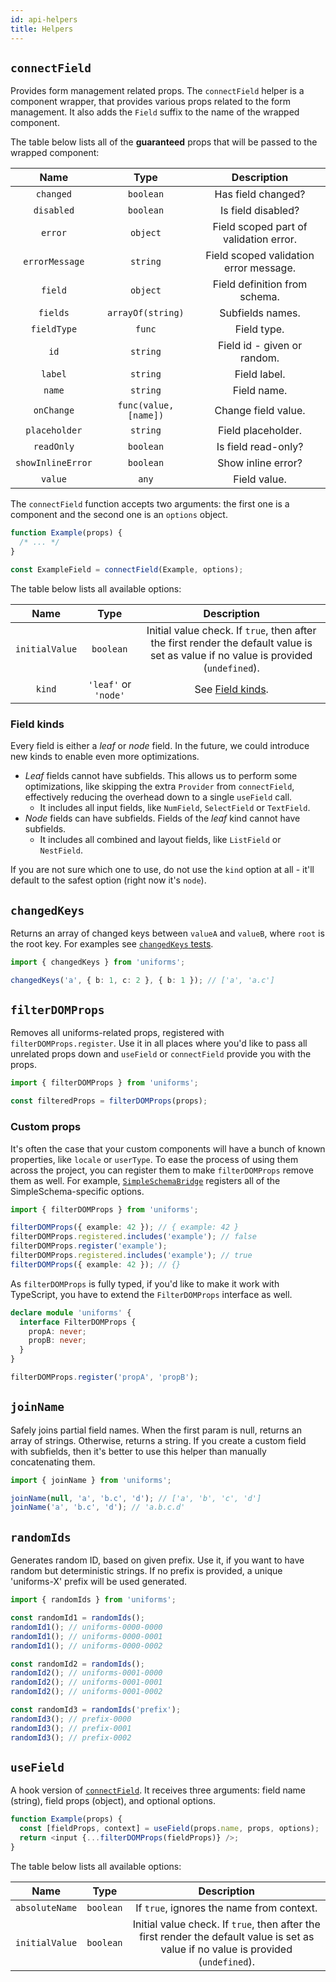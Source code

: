 ```yaml
---
id: api-helpers
title: Helpers
---
```


## `connectField`

Provides form management related props. The `connectField` helper is a component wrapper, that provides various props related to the form management. It also adds the `Field` suffix to the name of the wrapped component.

The table below lists all of the **guaranteed** props that will be passed to the wrapped component:

|       Name        |         Type          |              Description               |
| :---------------: | :-------------------: | :------------------------------------: |
|     `changed`     |       `boolean`       |           Has field changed?           |
|    `disabled`     |       `boolean`       |           Is field disabled?           |
|      `error`      |       `object`        | Field scoped part of validation error. |
|  `errorMessage`   |       `string`        | Field scoped validation error message. |
|      `field`      |       `object`        |     Field definition from schema.      |
|     `fields`      |   `arrayOf(string)`   |            Subfields names.            |
|    `fieldType`    |        `func`         |              Field type.               |
|       `id`        |       `string`        |      Field id - given or random.       |
|      `label`      |       `string`        |              Field label.              |
|      `name`       |       `string`        |              Field name.               |
|    `onChange`     | `func(value, [name])` |          Change field value.           |
|   `placeholder`   |       `string`        |           Field placeholder.           |
|    `readOnly`     |       `boolean`       |          Is field read-only?           |
| `showInlineError` |       `boolean`       |           Show inline error?           |
|      `value`      |         `any`         |              Field value.              |

The `connectField` function accepts two arguments: the first one is a component and the second one is an `options` object.

```ts
function Example(props) {
  /* ... */
}

const ExampleField = connectField(Example, options);
```

The table below lists all available options:

|      Name      |         Type         |                                                             Description                                                              |
| :------------: | :------------------: | :----------------------------------------------------------------------------------------------------------------------------------: |
| `initialValue` |      `boolean`       | Initial value check. If `true`, then after the first render the default value is set as value if no value is provided (`undefined`). |
|     `kind`     | `'leaf'` or `'node'` |                                                   See [Field kinds](#field-kinds).                                                   |

### Field kinds

Every field is either a _leaf_ or _node_ field. In the future, we could introduce new kinds to enable even more optimizations.

- _Leaf_ fields cannot have subfields. This allows us to perform some optimizations, like skipping the extra `Provider` from `connectField`, effectively reducing the overhead down to a single `useField` call.
  - It includes all input fields, like `NumField`, `SelectField` or `TextField`.
- _Node_ fields can have subfields. Fields of the _leaf_ kind cannot have subfields.
  - It includes all combined and layout fields, like `ListField` or `NestField`.

If you are not sure which one to use, do not use the `kind` option at all - it'll default to the safest option (right now it's `node`).

## `changedKeys`

Returns an array of changed keys between `valueA` and `valueB`, where `root` is the root key. For examples see [`changedKeys` tests](https://github.com/vazco/uniforms/blob/master/packages/uniforms/__tests__/changedKeys.ts).

```ts
import { changedKeys } from 'uniforms';

changedKeys('a', { b: 1, c: 2 }, { b: 1 }); // ['a', 'a.c']
```

## `filterDOMProps`

Removes all uniforms-related props, registered with `filterDOMProps.register`. Use it in all places where you'd like to pass all unrelated props down and `useField` or `connectField` provide you with the props.

```ts
import { filterDOMProps } from 'uniforms';

const filteredProps = filterDOMProps(props);
```

### Custom props

It's often the case that your custom components will have a bunch of known properties, like `locale` or `userType`. To ease the process of using them across the project, you can register them to make `filterDOMProps` remove them as well. For example, [`SimpleSchemaBridge`](https://github.com/vazco/uniforms/blob/master/packages/uniforms-bridge-simple-schema/src/register.ts) registers all of the SimpleSchema-specific options.

```ts
import { filterDOMProps } from 'uniforms';

filterDOMProps({ example: 42 }); // { example: 42 }
filterDOMProps.registered.includes('example'); // false
filterDOMProps.register('example');
filterDOMProps.registered.includes('example'); // true
filterDOMProps({ example: 42 }); // {}
```

As `filterDOMProps` is fully typed, if you'd like to make it work with TypeScript, you have to extend the `FilterDOMProps` interface as well.

```ts
declare module 'uniforms' {
  interface FilterDOMProps {
    propA: never;
    propB: never;
  }
}

filterDOMProps.register('propA', 'propB');
```

## `joinName`

Safely joins partial field names. When the first param is null, returns an array of strings. Otherwise, returns a string. If you create a custom field with subfields, then it's better to use this helper than manually concatenating them.

```ts
import { joinName } from 'uniforms';

joinName(null, 'a', 'b.c', 'd'); // ['a', 'b', 'c', 'd']
joinName('a', 'b.c', 'd'); // 'a.b.c.d'
```

## `randomIds`

Generates random ID, based on given prefix. Use it, if you want to have random but deterministic strings. If no prefix is provided, a unique 'uniforms-X' prefix will be used generated.

```ts
import { randomIds } from 'uniforms';

const randomId1 = randomIds();
randomId1(); // uniforms-0000-0000
randomId1(); // uniforms-0000-0001
randomId1(); // uniforms-0000-0002

const randomId2 = randomIds();
randomId2(); // uniforms-0001-0000
randomId2(); // uniforms-0001-0001
randomId2(); // uniforms-0001-0002

const randomId3 = randomIds('prefix');
randomId3(); // prefix-0000
randomId3(); // prefix-0001
randomId3(); // prefix-0002
```

## `useField`

A hook version of [`connectField`](#connectfield). It receives three arguments: field name (string), field props (object), and optional options.

```ts
function Example(props) {
  const [fieldProps, context] = useField(props.name, props, options);
  return <input {...filterDOMProps(fieldProps)} />;
}
```

The table below lists all available options:

|      Name      |   Type    |                                                             Description                                                              |
| :------------: | :-------: | :----------------------------------------------------------------------------------------------------------------------------------: |
| `absoluteName` | `boolean` |                                              If `true`, ignores the name from context.                                               |
| `initialValue` | `boolean` | Initial value check. If `true`, then after the first render the default value is set as value if no value is provided (`undefined`). |
